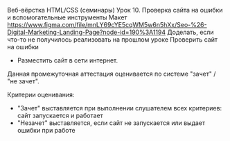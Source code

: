Веб-вёрстка HTML/CSS (семинары)
Урок 10. Проверка сайта на ошибки и вспомогательные инструменты
Макет https://www.figma.com/file/mnLY69cYE5cqWM5w6n5hXx/Seo-%26-Digital-Marketing-Landing-Page?node-id=190%3A1194
Доделать, если что-то не получилось реализовать на прошлом уроке
Проверить сайт на ошибки
* Разместить сайт в сети интернет.

Данная промежуточная аттестация оценивается по системе "зачет" / "не зачет".

Критерии оценивания:
- "Зачет" выставляется при выполнении слушателем всех критериев: сайт запускается и работает
- "Незачет" выставляется, если сайт не запускается или выдает ошибки при работе
